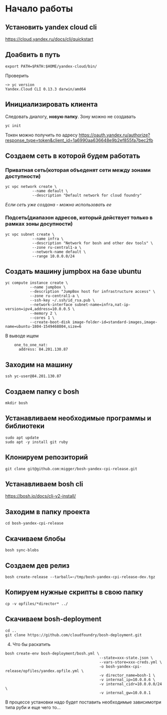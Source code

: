 # Начало работы
## Установить yandex cloud cli
https://cloud.yandex.ru/docs/cli/quickstart

## Доабвить в путь
```
export PATH=$PATH:$HOME/yandex-cloud/bin/
```
Проверить
```
~> yc version
Yandex.Cloud CLI 0.13.3 darwin/amd64
```
## Инициализировать клиента 
Следовать диалогу, **новую папку**. Зону можно не создавать
```
yc init
```

Токен можно получить по адресу
https://oauth.yandex.ru/authorize?response_type=token&client_id=1a6990aa636648e9b2ef855fa7bec2fb

## Создаем сеть в которой будем работать
### Приватная сеть(которая объеденят сети между зонами доступности)
```
yc vpc network create \
            --name default \
            --description "Default network for cloud foundry"
```
 *Если сеть уже создана - можно использовать ее*

### Подсеть(диапазон адресов, который действует только в рамках зоны досупности)
```
yc vpc subnet create \
            --name infra \
            --description "Network for bosh and other dev tools" \
            --zone ru-central1-a \
            --network-name default \
            --range 10.0.0.0/24
```


## Создать машину jumpbox на базе ubuntu
```
yc compute instance create \
           --name jumpbox \
           --description "JumpBox host for infrastructure access" \
           --zone ru-central1-a \
           --ssh-key ~/.ssh/id_rsa.pub \
           --network-interface subnet-name=infra,nat-ip-version=ipv4,address=10.0.0.5 \
           --memory 2 \
           --cores 1 \
           --create-boot-disk image-folder-id=standard-images,image-name=ubuntu-1804-1549468804,size=6
```
В выводе ищем
```
    one_to_one_nat:
      address: 84.201.130.87
```

## Заходим на машину

```
ssh yc-user@84.201.130.87
```

## Создаем папку с bosh
```
mkdir bosh
```

## Устанавливаем необходимые программы и библиотеки

```
sudo apt update
sudo apt -y install git ruby
```

## Клонируем репозиторий
```
git clone git@github.com:migger/bosh-yandex-cpi-release.git
```

## Устанавливаем bosh cli
https://bosh.io/docs/cli-v2-install/

## Заходим в папку проекта
```
cd bosh-yandex-cpi-release
```
## Скачиваем блобы
```
bosh sync-blobs
```

## Создаем дев релиз
```
bosh create-release --tarball=~/tmp/bosh-yandex-cpi-release-dev.tgz
```
## Копируем нужные скрипты в свою папку
```
cp -v opfiles/*director* ../
```

## Скачиваем bosh-deployment

```
cd ..
git clone https://github.com/cloudfoundry/bosh-deployment.git
```


4. Что бы раскатить
```
bosh create-env bosh-deployment/bosh.yml \
                                          --state=xxx-state.json \
                                          --vars-store=xxx-creds.yml \
                                          -o bosh-yandex-cpi-release/opfiles/yandex.opfile.yml \
                                          -v director_name=bosh-1 \
                                          -v internal_ip=10.0.0.6 \
                                          -v internal_cidr=10.0.0.0/24 \
                                          -v internal_gw=10.0.0.1 
```

В процессе установки надо будет поставить необходимые зависимотри типа руби и еще чего то...
